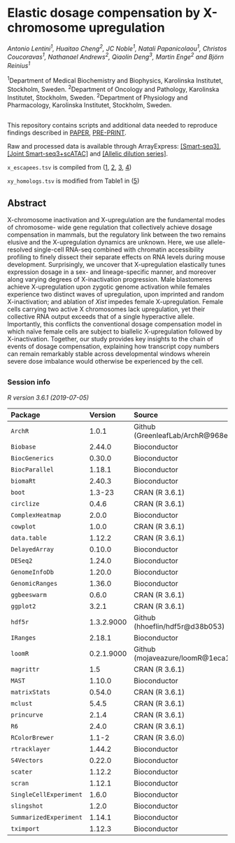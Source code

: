 # Elastic dosage compensation by X-chromosome upregulation
*Antonio Lentini<sup>1</sup>, Huaitao Cheng<sup>2</sup>, JC Noble<sup>1</sup>, Natali Papanicolaou<sup>1</sup>, Christos Coucoravas<sup>1</sup>, Nathanael Andrews<sup>2</sup>, Qiaolin Deng<sup>3</sup>, Martin Enge<sup>2</sup> and Björn Reinius<sup>1</sup>*

<sup>1</sup>Department of Medical Biochemistry and Biophysics, Karolinska Institutet, Stockholm, Sweden.
<sup>2</sup>Department of Oncology and Pathology, Karolinska Institutet, Stockholm, Sweden.
<sup>2</sup>Department of Physiology and Pharmacology, Karolinska Institutet, Stockholm, Sweden.
##

This repository contains scripts and additional data needed to reproduce findings described in [PAPER](), [PRE-PRINT](https://www.biorxiv.org/content/10.1101/2021.07.14.452323v1).

Raw and processed data is available through ArrayExpress: [[Smart-seq3]](https://www.ebi.ac.uk/arrayexpress/experiments/E-MTAB-9324/), [[Joint Smart-seq3+scATAC]](https://www.ebi.ac.uk/arrayexpress/experiments/E-MTAB-10714/) and [[Allelic dilution series]](https://www.ebi.ac.uk/arrayexpress/experiments/E-MTAB-10709/).

``x_escapees.tsv`` is compiled from ([1](https://dx.doi.org/10.1038/ng.3678), [2](https://dx.doi.org/10.1101/gr.103200.109), [3](https://dx.doi.org/10.1038/nsmb.3365), [4](https://dx.doi.org/10.1186/1471-2164-11-614))

``xy_homologs.tsv`` is modified from Table1 in ([5](https://dx.doi.org/doi:10.1016/j.cell.2014.09.052)) 

## Abstract
X-chromosome inactivation and X-upregulation are the fundamental modes of chromosome-
wide gene regulation that collectively achieve dosage compensation in mammals, but the 
regulatory link between the two remains elusive and the X-upregulation dynamics are unknown. 
Here, we use allele-resolved single-cell RNA-seq combined with chromatin accessibility 
profiling to finely dissect their separate effects on RNA levels during mouse development. 
Surprisingly, we uncover that X-upregulation elastically tunes expression dosage in a sex- and 
lineage-specific manner, and moreover along varying degrees of X-inactivation progression. 
Male blastomeres achieve X-upregulation upon zygotic genome activation while females 
experience two distinct waves of upregulation, upon imprinted and random X-inactivation; and 
ablation of *Xist* impedes female X-upregulation. Female cells carrying two active X 
chromosomes lack upregulation, yet their collective RNA output exceeds that of a single 
hyperactive allele. Importantly, this conflicts the conventional dosage compensation model in 
which naïve female cells are subject to biallelic X-upregulation followed by X-inactivation. 
Together, our study provides key insights to the chain of events of dosage compensation, 
explaining how transcript copy numbers can remain remarkably stable across developmental 
windows wherein severe dose imbalance would otherwise be experienced by the cell.
##

### Session info
*R version 3.6.1 (2019-07-05)*

| Package | Version | Source |
| :------ | :------ | :----- |
| `ArchR` | 1.0.1 | Github (GreenleafLab/ArchR@968e442) |
| `Biobase` | 2.44.0 | Bioconductor |
| `BiocGenerics` | 0.30.0 | Bioconductor |
| `BiocParallel` | 1.18.1 | Bioconductor |
| `biomaRt` | 2.40.3 | Bioconductor |
| `boot` | 1.3-23 | CRAN (R 3.6.1) |
| `circlize` | 0.4.6 | CRAN (R 3.6.1) |
| `ComplexHeatmap` | 2.0.0 | Bioconductor |
| `cowplot` | 1.0.0 | CRAN (R 3.6.1) |
| `data.table` | 1.12.2 | CRAN (R 3.6.1) |
| `DelayedArray` | 0.10.0 | Bioconductor |
| `DESeq2` | 1.24.0 | Bioconductor |
| `GenomeInfoDb` | 1.20.0 | Bioconductor |
| `GenomicRanges` | 1.36.0 | Bioconductor |
| `ggbeeswarm` | 0.6.0 | CRAN (R 3.6.1) |
| `ggplot2` | 3.2.1 | CRAN (R 3.6.1) |
| `hdf5r` | 1.3.2.9000 | Github (hhoeflin/hdf5r@d38b053) |
| `IRanges` | 2.18.1 | Bioconductor |
| `loomR` | 0.2.1.9000 | Github (mojaveazure/loomR@1eca16a) |
| `magrittr` | 1.5 | CRAN (R 3.6.1) |
| `MAST` | 1.10.0 | Bioconductor |
| `matrixStats` | 0.54.0 | CRAN (R 3.6.1) |
| `mclust` | 5.4.5 | CRAN (R 3.6.1) |
| `princurve` | 2.1.4 | CRAN (R 3.6.1) |
| `R6` | 2.4.0 | CRAN (R 3.6.1) |
| `RColorBrewer` | 1.1-2 | CRAN (R 3.6.0) |
| `rtracklayer` | 1.44.2 | Bioconductor |
| `S4Vectors` | 0.22.0 | Bioconductor |
| `scater` | 1.12.2 | Bioconductor |
| `scran` | 1.12.1 | Bioconductor |
| `SingleCellExperiment` | 1.6.0 | Bioconductor |
| `slingshot` | 1.2.0 | Bioconductor |
| `SummarizedExperiment` | 1.14.1 |  Bioconductor |
| `tximport` | 1.12.3 | Bioconductor |
